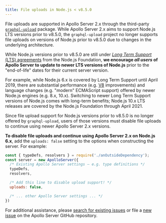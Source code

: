 ```yaml
---
title: File uploads in Node.js < v8.5.0
---
```


File uploads are supported in Apollo Server 2.x through the third-party [`graphql-upload`](https://npm.im/graphql-upload/) package.  While Apollo Server 2.x aims to support Node.js LTS versions prior to v8.5.0, the `graphql-upload` project no longer supports file uploads on versions of Node.js prior to v8.5.0 due to changes in the underlying architecture.

While Node.js versions prior to v8.5.0 are still under [_Long Term Support_ (LTS) agreements](https://github.com/nodejs/Release#release-schedule) from the Node.js Foundation, **we encourage _all users_ of Apollo Server to update to newer LTS versions of Node.js** prior to the "end-of-life" dates for their current server version.

For example, while Node.js 6.x is covered by Long Term Support until April 2019, there are substantial performance (e.g. [V8](https://v8.dev/) improvements) and language changes (e.g. "modern" ECMAScript support) offered by newer Node.js engines (e.g. 8.x, 10.x).  Switching to newer Long Term Support versions of Node.js comes with long-term benefits; Node.js 10.x LTS releases are covered by the Node.js Foundation through April 2021.

Since file upload support for Node.js versions prior to v8.5.0 is no longer offered by `graphql-upload`, users of those versions must disable file uploads to continue using newer Apollo Server 2.x versions.

**To disable file uploads and continue using Apollo Server 2.x on Node.js 6.x**, add the `uploads: false` setting to the options when constructing the server.  For example:

```js
const { typeDefs, resolvers } = require('./anOutsideDependency');
const server = new ApolloServer({
  /* Existing Apollo Server settings — e.g. type definitions */
  typeDefs,
  resolvers,

  /* Add this line to disable upload support! */
  uploads: false,

  /* ... other Apollo Server settings ... */
})
```

For additional assistance, please [search for existing issues](https://github.com/apollographql/apollo-server/issues?q=uploads) or file a [new issue](https://github.com/apollographql/apollo-server/issues/new) on the Apollo Server GitHub repository.
